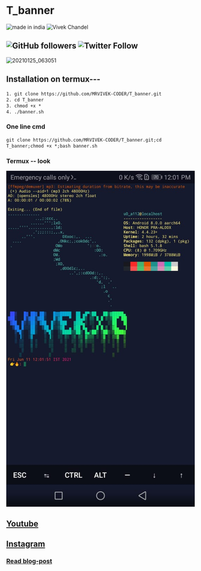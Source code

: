 # T_banner

![made in india](https://img.shields.io/badge/MADE%20IN%20-INDIA-green?style=for-the-badge&logo=appveyor)
![Vivek Chandel](https://img.shields.io/badge/Vivek%20-Chandel-green?style=for-the-badge&logo=appveyor)

![GitHub followers](https://img.shields.io/github/followers/MRVIVEK-CODER?style=for-the-badge)
![Twitter Follow](https://img.shields.io/twitter/follow/vivek_chandel?color=%23ff128c&label=%40VivekXD&style=for-the-badge)
---
![20210125_063051](https://user-images.githubusercontent.com/56459297/105649622-f0bf1900-5ed6-11eb-84b6-e4405bfbc3e1.png)

## Installation on termux---
```
1. git clone https://github.com/MRVIVEK-CODER/T_banner.git
2. cd T_banner
3. chmod +x *
4. ./banner.sh

```
### One line cmd 
```
git clone https://github.com/MRVIVEK-CODER/T_banner.git;cd T_banner;chmod +x *;bash banner.sh 
```
### Termux -- look

![20210124_214804](https://github.com/MRVIVEK-CODER/T_banner/blob/main/IMG-20210611-WA0079.jpg)

## [Youtube](https://youtube.com/c/TechnicalVivekTricker420)

## [Instagram](https://instagram.com/sirprincekrvert)
### [Read blog-post]()
